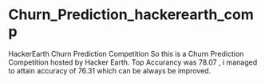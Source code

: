 # Churn_Prediction_hackerearth_comp
HackerEarth Churn Prediction Competition
So this is a Churn Prediction Competition hosted by Hacker Earth.
Top Accurancy was 78.07 , i managed to attain accuracy of 76.31 which can be always be improved.

